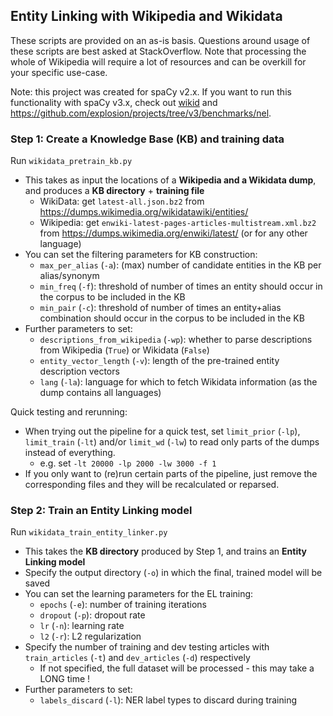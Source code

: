 ## Entity Linking with Wikipedia and Wikidata

These scripts are provided on an as-is basis. Questions around usage of these scripts are best asked at StackOverflow.
Note that processing the whole of Wikipedia will require a lot of resources and can be overkill for your specific use-case.

Note: this project was created for spaCy v2.x. If you want to run this functionality with spaCy v3.x, check out [wikid](https://github.com/explosion/wikid) and https://github.com/explosion/projects/tree/v3/benchmarks/nel.

### Step 1: Create a Knowledge Base (KB) and training data

Run `wikidata_pretrain_kb.py` 
* This takes as input the locations of a **Wikipedia and a Wikidata dump**, and produces a **KB directory** + **training file**
  * WikiData: get `latest-all.json.bz2` from https://dumps.wikimedia.org/wikidatawiki/entities/
  * Wikipedia: get `enwiki-latest-pages-articles-multistream.xml.bz2` from https://dumps.wikimedia.org/enwiki/latest/ (or for any other language)
* You can set the filtering parameters for KB construction:
  * `max_per_alias` (`-a`): (max) number of candidate entities in the KB per alias/synonym
  * `min_freq` (`-f`): threshold of number of times an entity should occur in the corpus to be included in the KB
  * `min_pair` (`-c`): threshold of number of times an entity+alias combination should occur in the corpus to be included in the KB
* Further parameters to set:
  * `descriptions_from_wikipedia` (`-wp`): whether to parse descriptions from Wikipedia (`True`) or Wikidata (`False`)
  * `entity_vector_length` (`-v`): length of the pre-trained entity description vectors
  * `lang` (`-la`): language for which to fetch Wikidata information (as the dump contains all languages)

Quick testing and rerunning: 
* When trying out the pipeline for a quick test, set `limit_prior` (`-lp`), `limit_train` (`-lt`) and/or `limit_wd` (`-lw`) to read only parts of the dumps instead of everything. 
  * e.g. set `-lt 20000 -lp 2000 -lw 3000 -f 1`
* If you only want to (re)run certain parts of the pipeline, just remove the corresponding files and they will be recalculated or reparsed.


### Step 2: Train an Entity Linking model

Run `wikidata_train_entity_linker.py` 
* This takes the **KB directory** produced by Step 1, and trains an **Entity Linking model**
* Specify the output directory (`-o`) in which the final, trained model will be saved
* You can set the learning parameters for the EL training:
  * `epochs` (`-e`): number of training iterations
  * `dropout` (`-p`): dropout rate
  * `lr` (`-n`): learning rate
  * `l2` (`-r`): L2 regularization
* Specify the number of training and dev testing articles with `train_articles` (`-t`) and `dev_articles` (`-d`) respectively
  * If not specified, the full dataset will be processed - this may take a LONG time !
* Further parameters to set:
  * `labels_discard` (`-l`): NER label types to discard during training

